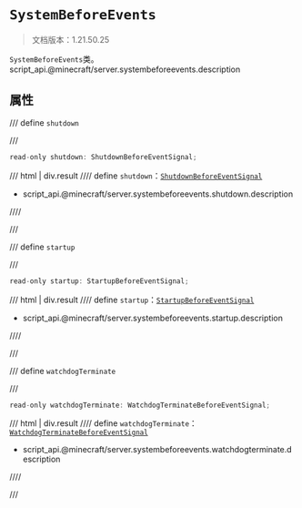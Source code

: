 # `SystemBeforeEvents`

> 文档版本：1.21.50.25

`SystemBeforeEvents`类。script_api.@minecraft/server.systembeforeevents.description

## 属性

/// define
`shutdown`


///

```js
read-only shutdown: ShutdownBeforeEventSignal;
```

/// html | div.result
//// define
`shutdown`：[`ShutdownBeforeEventSignal`](./shutdownbeforeeventsignal.md)

- script_api.@minecraft/server.systembeforeevents.shutdown.description


////

///


/// define
`startup`


///

```js
read-only startup: StartupBeforeEventSignal;
```

/// html | div.result
//// define
`startup`：[`StartupBeforeEventSignal`](./startupbeforeeventsignal.md)

- script_api.@minecraft/server.systembeforeevents.startup.description


////

///


/// define
`watchdogTerminate`


///

```js
read-only watchdogTerminate: WatchdogTerminateBeforeEventSignal;
```

/// html | div.result
//// define
`watchdogTerminate`：[`WatchdogTerminateBeforeEventSignal`](./watchdogterminatebeforeeventsignal.md)

- script_api.@minecraft/server.systembeforeevents.watchdogterminate.description


////

///

